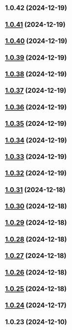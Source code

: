 

## 1.0.42 (2024-12-19)

## [1.0.41](https://github.com/awesome-oa-tools/mayohr-auto-punch/compare/1.0.40...1.0.41) (2024-12-19)

## [1.0.40](https://github.com/awesome-oa-tools/mayohr-auto-punch/compare/1.0.39...1.0.40) (2024-12-19)

## [1.0.39](https://github.com/awesome-oa-tools/mayohr-auto-punch/compare/1.0.38...1.0.39) (2024-12-19)

## [1.0.38](https://github.com/awesome-oa-tools/mayohr-auto-punch/compare/1.0.37...1.0.38) (2024-12-19)

## [1.0.37](https://github.com/awesome-oa-tools/mayohr-auto-punch/compare/1.0.36...1.0.37) (2024-12-19)

## [1.0.36](https://github.com/awesome-oa-tools/mayohr-auto-punch/compare/1.0.35...1.0.36) (2024-12-19)

## [1.0.35](https://github.com/awesome-oa-tools/mayohr-auto-punch/compare/1.0.34...1.0.35) (2024-12-19)

## [1.0.34](https://github.com/awesome-oa-tools/mayohr-auto-punch/compare/1.0.33...1.0.34) (2024-12-19)

## [1.0.33](https://github.com/awesome-oa-tools/mayohr-auto-punch/compare/1.0.32...1.0.33) (2024-12-19)

## [1.0.32](https://github.com/awesome-oa-tools/mayohr-auto-punch/compare/1.0.31...1.0.32) (2024-12-19)

## [1.0.31](https://github.com/awesome-oa-tools/mayohr-auto-punch/compare/1.0.30...1.0.31) (2024-12-18)

## [1.0.30](https://github.com/awesome-oa-tools/mayohr-auto-punch/compare/1.0.29...1.0.30) (2024-12-18)

## [1.0.29](https://github.com/awesome-oa-tools/mayohr-auto-punch/compare/1.0.28...1.0.29) (2024-12-18)

## [1.0.28](https://github.com/awesome-oa-tools/mayohr-auto-punch/compare/1.0.27...1.0.28) (2024-12-18)

## [1.0.27](https://github.com/awesome-oa-tools/mayohr-auto-punch/compare/1.0.26...1.0.27) (2024-12-18)

## [1.0.26](https://github.com/awesome-oa-tools/mayohr-auto-punch/compare/1.0.25...1.0.26) (2024-12-18)

## [1.0.25](https://github.com/awesome-oa-tools/Mayohr-Auto-Punch/compare/1.0.24...1.0.25) (2024-12-18)

## [1.0.24](https://github.com/awesome-oa-tools/Mayohr-Auto-Punch/compare/1.0.23...1.0.24) (2024-12-17)

## 1.0.23 (2024-12-10)
